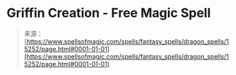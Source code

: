 <!--yml
category: 未分类
date: 2024-06-12 18:54:36
-->

# Griffin Creation - Free Magic Spell

> 来源：[https://www.spellsofmagic.com/spells/fantasy_spells/dragon_spells/15252/page.html#0001-01-01](https://www.spellsofmagic.com/spells/fantasy_spells/dragon_spells/15252/page.html#0001-01-01)